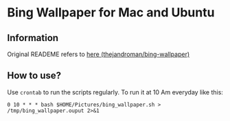 Bing Wallpaper for Mac and Ubuntu
=================================

Information
-----------
Original READEME refers to [here (thejandroman/bing-wallpaper)](https://github.com/thejandroman/bing-wallpaper/blob/master/README.md)

How to use?
-----------
Use `crontab` to run the scripts regularly. To run it at 10 Am everyday like this: 

    0 10 * * * bash $HOME/Pictures/bing_wallpaper.sh > /tmp/bing_wallpaper.ouput 2>&1
